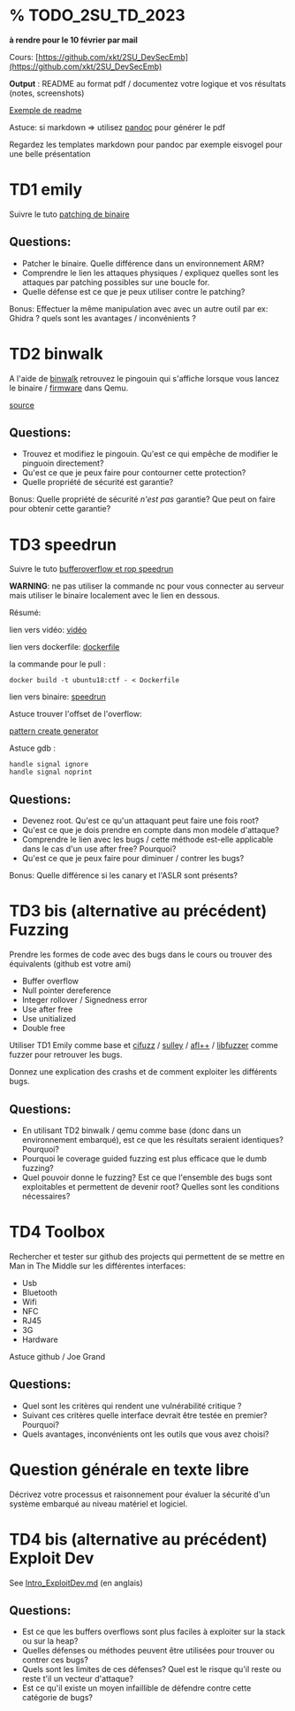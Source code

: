 # % TODO_2SU_TD_2023

**à rendre pour le 10 février par mail**

Cours: [https://github.com/xkt/2SU_DevSecEmb](https://github.com/xkt/2SU_DevSecEmb)

**Output** : README au format pdf / documentez votre logique et vos résultats (notes, screenshots)

[Exemple de readme](https://github.com/DavidJacobson/EasyCTF-2015-writeup/blob/master/binary_exploitation.md#buffering---80-pts)

Astuce: si markdown => utilisez [pandoc](https://pandoc.org/) pour générer le pdf

Regardez les templates markdown pour pandoc par exemple eisvogel pour une belle présentation



# TD1 emily

Suivre le tuto [patching de binaire](https://web.archive.org/web/20210120032416/https://archive.emily.st/2015/01/27/reverse-engineering/)

<!-- https://archive.emily.st/2015/01/27/reverse-engineering/ -->

## Questions:

* Patcher le binaire. Quelle différence dans un environnement ARM?
* Comprendre le lien les attaques physiques / expliquez quelles sont les attaques par patching possibles sur une boucle for.
* Quelle défense est ce que je peux utiliser contre le patching?

Bonus: Effectuer la même manipulation avec avec un autre outil par ex: Ghidra ? quels sont les avantages / inconvénients ?


# TD2 binwalk

A l'aide de [binwalk](https://github.com/ReFirmLabs/binwalk) retrouvez le pingouin 
qui s'affiche lorsque vous lancez le binaire / [firmware](https://bootlin.com/pub/qemu/demos/arm/directfb/1.0/vmlinuz-qemu-arm-2.6.20)
dans Qemu.

[source](https://bootlin.com/blog/qemu-arm-directfb-demo/)

## Questions:

* Trouvez et modifiez le pingouin. Qu'est ce qui empêche de modifier le pinguoin directement?
* Qu'est ce que je peux faire pour contourner cette protection?
* Quelle propriété de sécurité est garantie? 

Bonus: Quelle propriété de sécurité *n'est pas* garantie? Que peut on faire pour obtenir cette garantie?


# TD3 speedrun

Suivre le tuto [bufferoverflow et rop speedrun](https://liveoverflow.com/speedrun-hacking-buffer-overflow-speedrun-001-dc27-2/)

**WARNING**: ne pas utiliser la commande nc pour vous connecter au serveur mais utiliser le binaire localement avec le lien en dessous.

Résumé: 

lien vers vidéo: [vidéo](https://www.youtube.com/watch?v=gBL6IzwIjuA)

lien vers dockerfile: [dockerfile](https://gist.github.com/LiveOverflow/b4502c5358a838d7ca9d92e8a2e8b5a0)

la commande pour le pull : 

```
docker build -t ubuntu18:ctf - < Dockerfile
```

lien vers binaire: [speedrun](https://github.com/o-o-overflow/dc2019q-speedrun-001/blob/master/service/speedrun-001)

<!-- https://media.defcon.org/DEF%20CON%2027/DEF%20CON%2027%20ctf/OOO%20DEF%20CON%2027%20CTF%20Quals/OOO%20DEF%20CON%2027%20CTF%20quals%20challenges/dc2019q-speedrun-001-master/service/ -->

Astuce trouver l'offset de l'overflow:

[pattern create generator](https://zerosum0x0.blogspot.com/2016/11/overflow-exploit-pattern-generator.html)

Astuce gdb :

```
handle signal ignore
handle signal noprint
```

## Questions:

* Devenez root. Qu'est ce qu'un attaquant peut faire une fois root?
* Qu'est ce que je dois prendre en compte dans mon modèle d'attaque? 
* Comprendre le lien avec les bugs / cette méthode est-elle applicable dans le cas d'un use after free? Pourquoi?
* Qu'est ce que je peux faire pour diminuer / contrer les bugs?

Bonus: Quelle différence si les canary et l'ASLR sont présents?


# TD3 bis (alternative au précédent) Fuzzing

Prendre les formes de code avec des bugs dans le cours ou trouver des équivalents
(github est votre ami)

* Buffer overflow
* Null pointer dereference
* Integer rollover / Signedness error
* Use after free
* Use unitialized
* Double free

Utiliser TD1 Emily comme base et [cifuzz](https://github.com/CodeIntelligenceTesting/cifuzz) / [sulley](https://github.com/OpenRCE/sulley) / [afl++](https://github.com/AFLplusplus/AFLplusplus) / [libfuzzer](https://aviii.hashnode.dev/the-art-of-fuzzing-a-step-by-step-guide-to-coverage-guided-fuzzing-with-libfuzzer) comme fuzzer pour retrouver les bugs.

Donnez une explication des crashs et de comment exploiter les différents bugs.

## Questions:

* En utilisant TD2 binwalk / qemu comme base (donc dans un environnement embarqué), est ce que les résultats seraient identiques? Pourquoi?
* Pourquoi le coverage guided fuzzing est plus efficace que le dumb fuzzing?
* Quel pouvoir donne le fuzzing? Est ce que l'ensemble des bugs sont exploitables et permettent de devenir root? Quelles sont les conditions nécessaires?

# TD4 Toolbox

Rechercher et tester sur github des projects qui permettent de se mettre en Man in The Middle sur les différentes interfaces:

* Usb
* Bluetooth
* Wifi
* NFC
* RJ45
* 3G
* Hardware

Astuce github / Joe Grand

## Questions:

* Quel sont les critères qui rendent une vulnérabilité critique ?
* Suivant ces critères quelle interface devrait être testée en premier? Pourquoi?
* Quels avantages, inconvénients ont les outils que vous avez choisi?

# Question générale en texte libre

Décrivez votre processus et raisonnement pour évaluer la sécurité d'un système embarqué au niveau matériel et logiciel.


# TD4 bis (alternative au précédent) Exploit Dev

See [Intro_ExploitDev.md](https://github.com/xkt/2SU_DevSecEmb/blob/master/Intro_ExploitDev.md) (en anglais)

## Questions:

* Est ce que les buffers overflows sont plus faciles à exploiter sur la stack ou sur la heap?
* Quelles défenses ou méthodes peuvent être utilisées pour trouver ou contrer ces bugs?
* Quels sont les limites de ces défenses? Quel est le risque qu'il reste ou reste t'il un vecteur d'attaque?
* Est ce qu'il existe un moyen infaillible de défendre contre cette catégorie de bugs?

<!-- pandoc .\TODO_2SU_TD_2021.md -o .\TODO_2SU_TD_2021.pdf --from markdown --template eisvogel --listings --variable urlcolor=cyan -->


